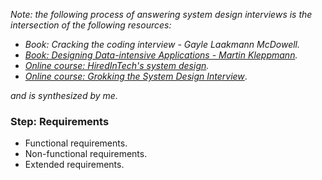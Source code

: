 _Note: the following process of answering system design interviews is the intersection of the following resources:_

- _Book: Cracking the coding interview - Gayle Laakmann McDowell._
- _[Book: Designing Data-intensive Applications - Martin Kleppmann](https://github.com/nhannguyen95/interview-preparation/tree/master/notes/system-design/designing-data-intensive-application)._
- _[Online course: HiredInTech's system design](https://www.hiredintech.com/classrooms/system-design)._
- _[Online course: Grokking the System Design Interview](https://www.educative.io/collection/5668639101419520/5649050225344512)_.

_and is synthesized by me._


### Step: Requirements

- Functional requirements.
- Non-functional requirements.
- Extended requirements.
